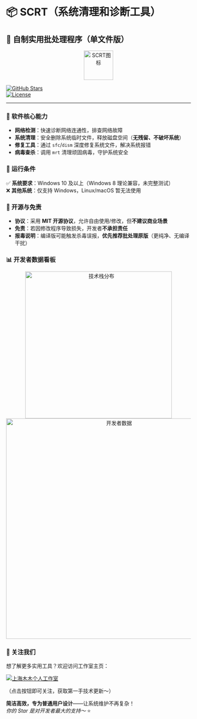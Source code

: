 # 📦 SCRT（系统清理和诊断工具）  
## 🚀 自制实用批处理程序（单文件版）  

<div align="center">  
  <img src="icon.ico" alt="SCRT图标" width="80" height="80">  
</div>  

[![GitHub Stars](https://img.shields.io/github/stars/small-lin-jam/SCRT?style=for-the-badge&color=ff69b4)](https://github.com/small-lin-jam/SCRT/stargazers)  
[![License](https://img.shields.io/github/license/small-lin-jam/SCRT?style=for-the-badge&color=9370db)](https://github.com/small-lin-jam/SCRT/blob/main/LICENSE)  


---  

### 🌟 软件核心能力  
- **网络检测**：快速诊断网络连通性，排查网络故障  
- **系统清理**：安全删除系统临时文件，释放磁盘空间（**无残留、不破坏系统**）  
- **修复工具**：通过 `sfc`/`dism` 深度修复系统文件，解决系统报错  
- **病毒查杀**：调用 `mrt` 清理顽固病毒，守护系统安全  


### 🔗 运行条件  
✅ **系统要求**：Windows 10 及以上（Windows 8 理论兼容，未完整测试）  
❌ **其他系统**：仅支持 Windows，Linux/macOS 暂无法使用  


### 📝 开源与免责  
- **协议**：采用 **MIT 开源协议**，允许自由使用/修改，但**不建议商业场景**  
- **免责**：若因修改程序导致损失，开发者**不承担责任**  
- **报毒说明**：编译版可能触发杀毒误报，**优先推荐批处理原版**（更纯净、无编译干扰）  


### 📊 开发者数据看板  
<div align="center">  
  <img src="https://github-readme-stats.vercel.app/api/top-langs/?username=small-lin-jam&layout=pie&theme=tokyonight" alt="技术栈分布" width="400">  
  <br>  
  <img src="https://github-readme-stats.vercel.app/api?username=small-lin-jam&show_icons=true&theme=tokyonight&locale=cn" alt="开发者数据" width="600">  
</div>  


### 🙏 关注我们  
想了解更多实用工具？欢迎访问工作室主页：  

[![上海木木个人工作室](https://img.shields.io/github/followers/StevenLinStudio?label=Follow&style=social)](https://github.com/StevenLinStudio)  

（点击按钮即可关注，获取第一手技术更新～）  


**简洁高效，专为普通用户设计**——让系统维护不再复杂！  
*你的 Star 是对开发者最大的支持～* ⭐
